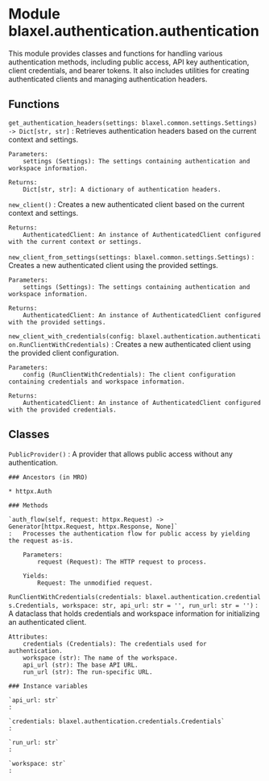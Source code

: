 Module blaxel.authentication.authentication
===========================================
This module provides classes and functions for handling various authentication methods,
including public access, API key authentication, client credentials, and bearer tokens.
It also includes utilities for creating authenticated clients and managing authentication headers.

Functions
---------

`get_authentication_headers(settings: blaxel.common.settings.Settings) ‑> Dict[str, str]`
:   Retrieves authentication headers based on the current context and settings.
    
    Parameters:
        settings (Settings): The settings containing authentication and workspace information.
    
    Returns:
        Dict[str, str]: A dictionary of authentication headers.

`new_client()`
:   Creates a new authenticated client based on the current context and settings.
    
    Returns:
        AuthenticatedClient: An instance of AuthenticatedClient configured with the current context or settings.

`new_client_from_settings(settings: blaxel.common.settings.Settings)`
:   Creates a new authenticated client using the provided settings.
    
    Parameters:
        settings (Settings): The settings containing authentication and workspace information.
    
    Returns:
        AuthenticatedClient: An instance of AuthenticatedClient configured with the provided settings.

`new_client_with_credentials(config: blaxel.authentication.authentication.RunClientWithCredentials)`
:   Creates a new authenticated client using the provided client configuration.
    
    Parameters:
        config (RunClientWithCredentials): The client configuration containing credentials and workspace information.
    
    Returns:
        AuthenticatedClient: An instance of AuthenticatedClient configured with the provided credentials.

Classes
-------

`PublicProvider()`
:   A provider that allows public access without any authentication.

    ### Ancestors (in MRO)

    * httpx.Auth

    ### Methods

    `auth_flow(self, request: httpx.Request) ‑> Generator[httpx.Request, httpx.Response, None]`
    :   Processes the authentication flow for public access by yielding the request as-is.
        
        Parameters:
            request (Request): The HTTP request to process.
        
        Yields:
            Request: The unmodified request.

`RunClientWithCredentials(credentials: blaxel.authentication.credentials.Credentials, workspace: str, api_url: str = '', run_url: str = '')`
:   A dataclass that holds credentials and workspace information for initializing an authenticated client.
    
    Attributes:
        credentials (Credentials): The credentials used for authentication.
        workspace (str): The name of the workspace.
        api_url (str): The base API URL.
        run_url (str): The run-specific URL.

    ### Instance variables

    `api_url: str`
    :

    `credentials: blaxel.authentication.credentials.Credentials`
    :

    `run_url: str`
    :

    `workspace: str`
    :